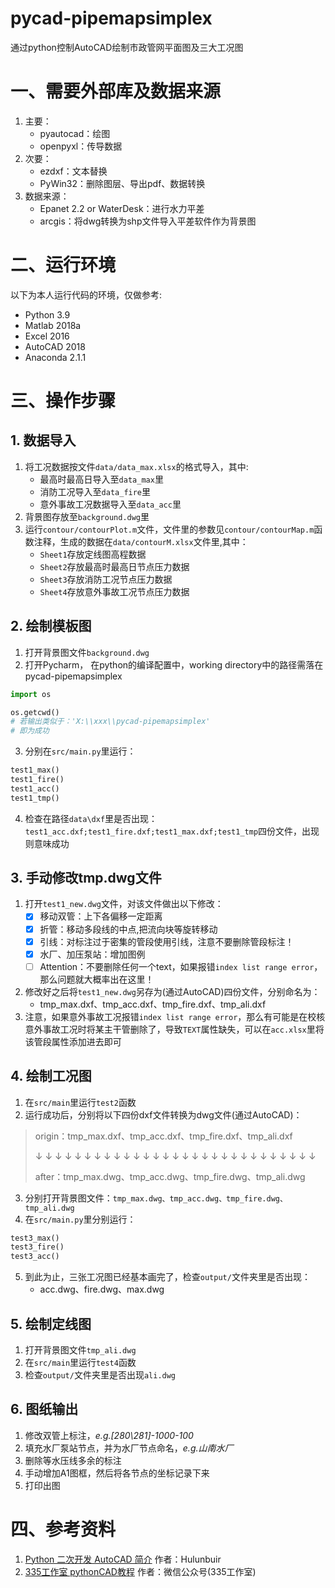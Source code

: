 # pycad-pipemapsimplex

通过python控制AutoCAD绘制市政管网平面图及三大工况图

# 一、需要外部库及数据来源

1. 主要：
    - pyautocad：绘图
    - openpyxl：传导数据
2. 次要：
    - ezdxf：文本替换
    - PyWin32：删除图层、导出pdf、数据转换
3. 数据来源：
    - Epanet 2.2 or WaterDesk：进行水力平差
    - arcgis：将dwg转换为shp文件导入平差软件作为背景图

# 二、运行环境

以下为本人运行代码的环境，仅做参考:

- Python 3.9
- Matlab 2018a
- Excel 2016
- AutoCAD 2018
- Anaconda 2.1.1

# 三、操作步骤

## 1. 数据导入

1. 将工况数据按文件`data/data_max.xlsx`的格式导入，其中:
    - 最高时最高日导入至`data_max`里
    - 消防工况导入至`data_fire`里
    - 意外事故工况数据导入至`data_acc`里
2. 背景图存放至`background.dwg`里
3. 运行`contour/contourPlot.m`文件，文件里的参数见`contour/contourMap.m`函数注释，生成的数据在`data/contourM.xlsx`文件里,其中：
    - `Sheet1`存放定线图高程数据
    - `Sheet2`存放最高时最高日节点压力数据
    - `Sheet3`存放消防工况节点压力数据
    - `Sheet4`存放意外事故工况节点压力数据

## 2. 绘制模板图

1. 打开背景图文件`background.dwg`
2. 打开Pycharm， 在python的编译配置中，working directory中的路径需落在pycad-pipemapsimplex

```python
import os

os.getcwd()
# 若输出类似于：'X:\\xxx\\pycad-pipemapsimplex'
# 即为成功
```

3. 分别在`src/main.py`里运行：

```python
test1_max()
test1_fire()
test1_acc()
test1_tmp()
```

4. 检查在路径`data\dxf`里是否出现：
   `test1_acc.dxf;test1_fire.dxf;test1_max.dxf;test1_tmp`四份文件，出现则意味成功

## 3. 手动修改tmp.dwg文件

1. 打开`test1_new.dwg`文件，对该文件做出以下修改：
    - [x] 移动双管：上下各偏移一定距离
    - [x] 折管：移动多段线的中点,把流向块等旋转移动
    - [x] 引线：对标注过于密集的管段使用引线，注意不要删除管段标注！
    - [x] 水厂、加压泵站：增加图例
    - [ ] Attention：不要删除任何一个text，如果报错`index list range error`，那么问题就大概率出在这里！
2. 修改好之后将`test1_new.dwg`另存为(通过AutoCAD)四份文件，分别命名为：
    - tmp_max.dxf、tmp_acc.dxf、tmp_fire.dxf、tmp_ali.dxf
3. 注意，如果意外事故工况报错`index list range error`，那么有可能是在校核意外事故工况时将某主干管删除了，导致`TEXT`属性缺失，可以在`acc.xlsx`里将该管段属性添加进去即可
## 4. 绘制工况图

1. 在`src/main`里运行`test2`函数
2. 运行成功后，分别将以下四份dxf文件转换为dwg文件(通过AutoCAD)：

> origin：tmp_max.dxf、tmp_acc.dxf、tmp_fire.dxf、tmp_ali.dxf
>
> ↓ ↓ ↓ ↓ ↓ ↓ ↓ ↓ ↓ ↓ ↓ ↓ ↓ ↓ ↓ ↓ ↓ ↓ ↓ ↓ ↓ ↓ ↓ ↓ ↓ ↓ ↓ ↓ ↓
>
>  after：tmp_max.dwg、tmp_acc.dwg、tmp_fire.dwg、tmp_ali.dwg

3. 分别打开背景图文件：`tmp_max.dwg、tmp_acc.dwg、tmp_fire.dwg、tmp_ali.dwg`
4. 在`src/main.py`里分别运行：

```python
test3_max()
test3_fire()
test3_acc()
```

5. 到此为止，三张工况图已经基本画完了，检查`output/`文件夹里是否出现：
    - acc.dwg、fire.dwg、max.dwg

## 5. 绘制定线图

1. 打开背景图文件`tmp_ali.dwg`
2. 在`src/main`里运行`test4`函数
3. 检查`output/`文件夹里是否出现`ali.dwg`

## 6. 图纸输出

1. 修改双管上标注，*e.g.[280\281]-1000-100*
2. 填充水厂泵站节点，并为水厂节点命名，*e.g.山南水厂*
3. 删除等水压线多余的标注
4. 手动增加A1图框，然后将各节点的坐标记录下来
5. 打印出图

# 四、参考资料

1. [Python 二次开发 AutoCAD 简介](https://blog.csdn.net/hulunbuir/category_8525163.html) 作者：Hulunbuir
2. [335工作室 pythonCAD教程](https://mp.weixin.qq.com/mp/appmsgalbum?__biz=Mzg2ODUzNTIwMA==&action=getalbum&album_id=1881779461612765186&scene=173&from_msgid=2247486513&from_itemidx=1&count=3&nolastread=1#wechat_redirect)
   作者：微信公众号(335工作室)

